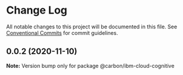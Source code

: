 # Change Log

All notable changes to this project will be documented in this file.
See [Conventional Commits](https://conventionalcommits.org) for commit guidelines.

## 0.0.2 (2020-11-10)

**Note:** Version bump only for package @carbon/ibm-cloud-cognitive
